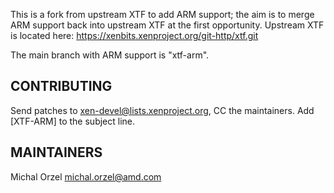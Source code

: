 This is a fork from upstream XTF to add ARM support; the aim is to merge
ARM support back into upstream XTF at the first opportunity. Upstream
XTF is located here: https://xenbits.xenproject.org/git-http/xtf.git

The main branch with ARM support is "xtf-arm".


CONTRIBUTING
------------

Send patches to xen-devel@lists.xenproject.org, CC the maintainers.
Add [XTF-ARM] to the subject line.


MAINTAINERS
-----------

Michal Orzel <michal.orzel@amd.com>
